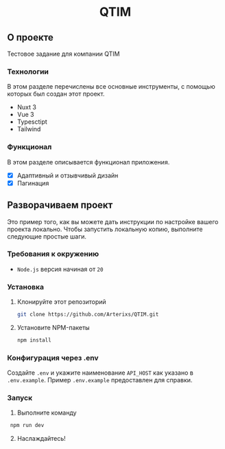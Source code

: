 <h1 align="center">QTIM</h1>

## О проекте

Тестовое задание для компании QTIM

### Технологии

В этом разделе перечислены все основные инструменты, с помощью которых был создан этот проект.

- Nuxt 3
- Vue 3
- Typesctipt
- Tailwind

### Функционал

В этом разделе описывается функционал приложения.

- [x] Адаптивный и отзывчивый дизайн
- [x] Пагинация

## Разворачиваем проект

Это пример того, как вы можете дать инструкции по настройке вашего проекта локально. Чтобы запустить локальную копию, выполните следующие простые шаги.

### Требования к окружению

- `Node.js` версия начиная от `20`

### Установка

1. Клонируйте этот репозиторий
   ```sh
   git clone https://github.com/Arterixs/QTIM.git
   ```
2. Установите NPM-пакеты
   ```sh
   npm install
   ```

### Конфигурация через .env

Создайте `.env` и укажите наименование `API_HOST` как указано в `.env.example`. Пример `.env.example` предоставлен для справки.

### Запуск

1. Выполните команду

```sh
 npm run dev
```

2. Наслаждайтесь!
